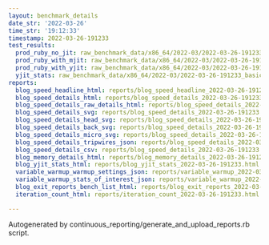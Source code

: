 ```yaml
---
layout: benchmark_details
date_str: '2022-03-26'
time_str: '19:12:33'
timestamp: 2022-03-26-191233
test_results:
  prod_ruby_no_jit: raw_benchmark_data/x86_64/2022-03/2022-03-26-191233_basic_benchmark_prod_ruby_no_jit.json
  prod_ruby_with_mjit: raw_benchmark_data/x86_64/2022-03/2022-03-26-191233_basic_benchmark_prod_ruby_with_mjit.json
  prod_ruby_with_yjit: raw_benchmark_data/x86_64/2022-03/2022-03-26-191233_basic_benchmark_prod_ruby_with_yjit.json
  yjit_stats: raw_benchmark_data/x86_64/2022-03/2022-03-26-191233_basic_benchmark_yjit_stats.json
reports:
  blog_speed_headline_html: reports/blog_speed_headline_2022-03-26-191233.html
  blog_speed_details_html: reports/blog_speed_details_2022-03-26-191233.html
  blog_speed_details_raw_details_html: reports/blog_speed_details_2022-03-26-191233.raw_details.html
  blog_speed_details_svg: reports/blog_speed_details_2022-03-26-191233.svg
  blog_speed_details_head_svg: reports/blog_speed_details_2022-03-26-191233.head.svg
  blog_speed_details_back_svg: reports/blog_speed_details_2022-03-26-191233.back.svg
  blog_speed_details_micro_svg: reports/blog_speed_details_2022-03-26-191233.micro.svg
  blog_speed_details_tripwires_json: reports/blog_speed_details_2022-03-26-191233.tripwires.json
  blog_speed_details_csv: reports/blog_speed_details_2022-03-26-191233.csv
  blog_memory_details_html: reports/blog_memory_details_2022-03-26-191233.html
  blog_yjit_stats_html: reports/blog_yjit_stats_2022-03-26-191233.html
  variable_warmup_warmup_settings_json: reports/variable_warmup_2022-03-26-191233.warmup_settings.json
  variable_warmup_stats_of_interest_json: reports/variable_warmup_2022-03-26-191233.stats_of_interest.json
  blog_exit_reports_bench_list_html: reports/blog_exit_reports_2022-03-26-191233.bench_list.html
  iteration_count_html: reports/iteration_count_2022-03-26-191233.html

---
```

Autogenerated by continuous_reporting/generate_and_upload_reports.rb script.
